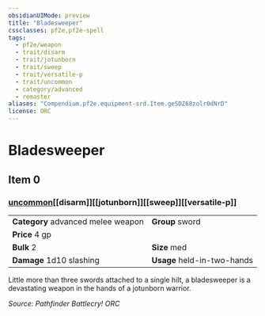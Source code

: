 ```yaml
---
obsidianUIMode: preview
title: "Bladesweeper"
cssclasses: pf2e,pf2e-spell
tags:
  - pf2e/weapon
  - trait/disarm
  - trait/jotunborn
  - trait/sweep
  - trait/versatile-p
  - trait/uncommon
  - category/advanced
  - remaster
aliases: "Compendium.pf2e.equipment-srd.Item.geSDZ68zolr0dNrD"
license: ORC
---
```

# Bladesweeper
## Item 0
### [uncommon](uncommon "Uncommon Rarity Trait")[[disarm]][[jotunborn]][[sweep]][[versatile-p]]

|  |  |
| -- | -- |
| **Category** advanced melee weapon | **Group** sword |
| **Price** 4 gp |  |
| **Bulk** 2 | **Size** med |
| **Damage** 1d10 slashing  | **Usage** held-in-two-hands |



Little more than three swords attached to a single hilt, a bladesweeper is a devastating weapon in the hands of a jotunborn warrior.

*Source: Pathfinder Battlecry!*
*ORC*